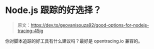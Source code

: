 # Node.js 跟踪的好选择？

> 原文：<https://dev.to/geovanisouza92/good-options-for-nodejs-tracing-45jg>

你对脚本追踪的好工具有什么建议吗？最好是 opentracing.io 兼容的。